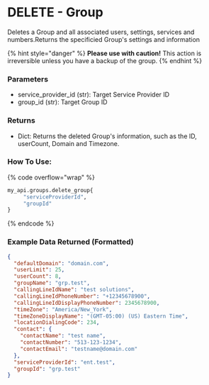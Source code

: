 # DELETE - Group
Deletes a Group and all associated users, settings, services and numbers.Returns the specificied Group's settings and information

{% hint style="danger" %}
**Please use with caution!** This action is irreversible unless you have a backup of the group.
{% endhint %}

### Parameters&#x20;

* service_provider\_id (str): Target Service Provider ID
* group\_id (str): Target Group ID

### Returns

* Dict: Returns the deleted Group's information, such as the ID, userCount, Domain and Timezone.

### How To Use:

{% code overflow="wrap" %}
```python
my_api.groups.delete_group{
     "serviceProviderId",
     "groupId"
}


```
{% endcode %}

### Example Data Returned (Formatted)

```json
{
  "defaultDomain": "domain.com",
  "userLimit": 25,
  "userCount": 8,
  "groupName": "grp.test",
  "callingLineIdName": "test solutions",
  "callingLineIdPhoneNumber": "+12345678900",
  "callingLineIdDisplayPhoneNumber": 2345678900,
  "timeZone": "America/New_York",
  "timeZoneDisplayName": "(GMT-05:00) (US) Eastern Time",
  "locationDialingCode": 234,
  "contact": {
    "contactName": "test name",
    "contactNumber": "513-123-1234",
    "contactEmail": "testname@domain.com"
  },
  "serviceProviderId": "ent.test",
  "groupId": "grp.test"
}

```
